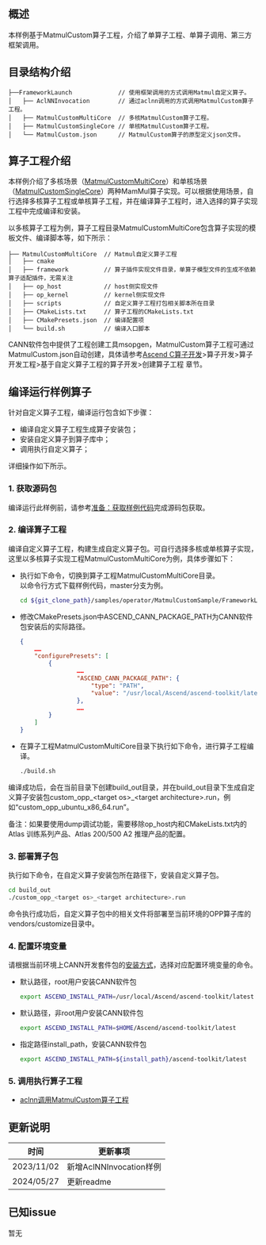 ## 概述
本样例基于MatmulCustom算子工程，介绍了单算子工程、单算子调用、第三方框架调用。

## 目录结构介绍
```
├──FrameworkLaunch             // 使用框架调用的方式调用Matmul自定义算子。
│   ├── AclNNInvocation        // 通过aclnn调用的方式调用MatmulCustom算子工程。
│   ├── MatmulCustomMultiCore  // 多核MatmulCustom算子工程。
│   ├── MatmulCustomSingleCore // 单核MatmulCustom算子工程。
│   └── MatmulCustom.json      // MatmulCustom算子的原型定义json文件。
```

## 算子工程介绍
本样例介绍了多核场景（[MatmulCustomMultiCore](./MatmulCustomMultiCore/)）和单核场景（[MatmulCustomSingleCore](./MatmulCustomSingleCore/)）两种MamMul算子实现。可以根据使用场景，自行选择多核算子工程或单核算子工程，并在编译算子工程时，进入选择的算子实现工程中完成编译和安装。

以多核算子工程为例，算子工程目录MatmulCustomMultiCore包含算子实现的模板文件、编译脚本等，如下所示：

```
├── MatmulCustomMultiCore  // Matmul自定义算子工程
│   ├── cmake
│   ├── framework          // 算子插件实现文件目录，单算子模型文件的生成不依赖算子适配插件，无需关注
│   ├── op_host            // host侧实现文件
│   ├── op_kernel          // kernel侧实现文件
│   ├── scripts            // 自定义算子工程打包相关脚本所在目录
│   ├── CMakeLists.txt     // 算子工程的CMakeLists.txt
│   ├── CMakePresets.json  // 编译配置项
│   └── build.sh           // 编译入口脚本
```
CANN软件包中提供了工程创建工具msopgen，MatmulCustom算子工程可通过MatmulCustom.json自动创建，具体请参考[Ascend C算子开发](https://hiascend.com/document/redirect/CannCommunityOpdevAscendC)>算子开发>算子开发工程>基于自定义算子工程的算子开发>创建算子工程 章节。

## 编译运行样例算子
针对自定义算子工程，编译运行包含如下步骤：
- 编译自定义算子工程生成算子安装包；
- 安装自定义算子到算子库中；
- 调用执行自定义算子；

详细操作如下所示。
### 1. 获取源码包
编译运行此样例前，请参考[准备：获取样例代码](../README.md#codeready)完成源码包获取。

### 2. 编译算子工程<a name="compileop"></a>
编译自定义算子工程，构建生成自定义算子包。可自行选择多核或单核算子实现，这里以多核算子实现工程MatmulCustomMultiCore为例，具体步骤如下：
  - 执行如下命令，切换到算子工程MatmulCustomMultiCore目录。   
    以命令行方式下载样例代码，master分支为例。
    ```bash
    cd ${git_clone_path}/samples/operator/MatmulCustomSample/FrameworkLaunch/MatmulCustomMultiCore
    ```

  - 修改CMakePresets.json中ASCEND_CANN_PACKAGE_PATH为CANN软件包安装后的实际路径。

    ```json
    {
        ……
        "configurePresets": [
            {
                    ……
                    "ASCEND_CANN_PACKAGE_PATH": {
                        "type": "PATH",
                        "value": "/usr/local/Ascend/ascend-toolkit/latest"        //请替换为CANN软件包安装后的实际路径。eg:/home/HwHiAiUser/Ascend/ascend-toolkit/latest
                    },
                    ……
            }
        ]
    }
    ```
  - 在算子工程MatmulCustomMultiCore目录下执行如下命令，进行算子工程编译。

    ```bash
    ./build.sh
    ```
编译成功后，会在当前目录下创建build_out目录，并在build_out目录下生成自定义算子安装包custom_opp_\<target os>_\<target architecture>.run，例如“custom_opp_ubuntu_x86_64.run”。

备注：如果要使用dump调试功能，需要移除op_host内和CMakeLists.txt内的Atlas 训练系列产品、Atlas 200/500 A2 推理产品的配置。

### 3. 部署算子包
执行如下命令，在自定义算子安装包所在路径下，安装自定义算子包。

  ```bash
  cd build_out
  ./custom_opp_<target os>_<target architecture>.run
  ```

命令执行成功后，自定义算子包中的相关文件将部署至当前环境的OPP算子库的vendors/customize目录中。

### 4. 配置环境变量

  请根据当前环境上CANN开发套件包的[安装方式](https://hiascend.com/document/redirect/CannCommunityInstSoftware)，选择对应配置环境变量的命令。
  - 默认路径，root用户安装CANN软件包
    ```bash
    export ASCEND_INSTALL_PATH=/usr/local/Ascend/ascend-toolkit/latest
    ```
  - 默认路径，非root用户安装CANN软件包
    ```bash
    export ASCEND_INSTALL_PATH=$HOME/Ascend/ascend-toolkit/latest
    ```
  - 指定路径install_path，安装CANN软件包
    ```bash
    export ASCEND_INSTALL_PATH=${install_path}/ascend-toolkit/latest
    ```

### 5. 调用执行算子工程
- [aclnn调用MatmulCustom算子工程](./AclNNInvocation/README.md)

## 更新说明
| 时间       | 更新事项                |
| ---------- | ----------------------- |
| 2023/11/02 | 新增AclNNInvocation样例 |
| 2024/05/27 | 更新readme              |


## 已知issue
  暂无